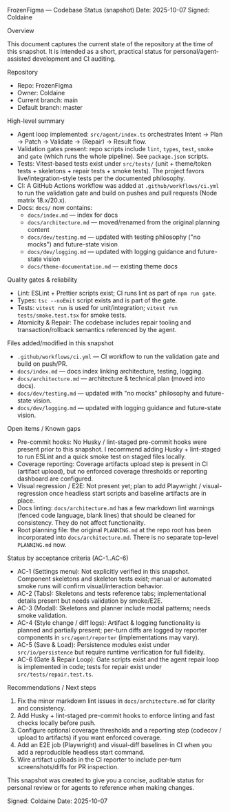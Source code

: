 FrozenFigma — Codebase Status (snapshot)
Date: 2025-10-07
Signed: Coldaine

Overview

This document captures the current state of the repository at the time of this snapshot. It is intended as a short, practical status for personal/agent-assisted development and CI auditing.

Repository
- Repo: FrozenFigma
- Owner: Coldaine
- Current branch: main
- Default branch: master

High-level summary

- Agent loop implemented: `src/agent/index.ts` orchestrates Intent → Plan → Patch → Validate → (Repair) → Result flow.
- Validation gates present: repo scripts include `lint`, `types`, `test`, `smoke` and `gate` (which runs the whole pipeline). See `package.json` scripts.
- Tests: Vitest-based tests exist under `src/tests/` (unit + theme/token tests + skeletons + repair tests + smoke tests). The project favors live/integration-style tests per the documented philosophy.
- CI: A GitHub Actions workflow was added at `.github/workflows/ci.yml` to run the validation gate and build on pushes and pull requests (Node matrix 18.x/20.x).
- Docs: `docs/` now contains:
  - `docs/index.md` — index for docs
  - `docs/architecture.md` — moved/renamed from the original planning content
  - `docs/dev/testing.md` — updated with testing philosophy ("no mocks") and future-state vision
  - `docs/dev/logging.md` — updated with logging guidance and future-state vision
  - `docs/theme-documentation.md` — existing theme docs

Quality gates & reliability

- Lint: ESLint + Prettier scripts exist; CI runs lint as part of `npm run gate`.
- Types: `tsc --noEmit` script exists and is part of the gate.
- Tests: `vitest run` is used for unit/integration; `vitest run tests/smoke.test.tsx` for smoke tests.
- Atomicity & Repair: The codebase includes repair tooling and transaction/rollback semantics referenced by the agent.

Files added/modified in this snapshot
- `.github/workflows/ci.yml` — CI workflow to run the validation gate and build on push/PR.
- `docs/index.md` — docs index linking architecture, testing, logging.
- `docs/architecture.md` — architecture & technical plan (moved into docs).
- `docs/dev/testing.md` — updated with "no mocks" philosophy and future-state vision.
- `docs/dev/logging.md` — updated with logging guidance and future-state vision.

Open items / Known gaps

- Pre-commit hooks: No Husky / lint-staged pre-commit hooks were present prior to this snapshot. I recommend adding Husky + lint-staged to run ESLint and a quick smoke test on staged files locally.
- Coverage reporting: Coverage artifacts upload step is present in CI (artifact upload), but no enforced coverage thresholds or reporting dashboard are configured.
- Visual regression / E2E: Not present yet; plan to add Playwright / visual-regression once headless start scripts and baseline artifacts are in place.
- Docs linting: `docs/architecture.md` has a few markdown lint warnings (fenced code language, blank lines) that should be cleaned for consistency. They do not affect functionality.
- Root planning file: the original `PLANNING.md` at the repo root has been incorporated into `docs/architecture.md`. There is no separate top-level `PLANNING.md` now.

Status by acceptance criteria (AC-1..AC-6)
- AC-1 (Settings menu): Not explicitly verified in this snapshot. Component skeletons and skeleton tests exist; manual or automated smoke runs will confirm visual/interaction behavior.
- AC-2 (Tabs): Skeletons and tests reference tabs; implementational details present but needs validation by smoke/E2E.
- AC-3 (Modal): Skeletons and planner include modal patterns; needs smoke validation.
- AC-4 (Style change / diff logs): Artifact & logging functionality is planned and partially present; per-turn diffs are logged by reporter components in `src/agent/reporter` (implementations may vary).
- AC-5 (Save & Load): Persistence modules exist under `src/io/persistence` but require runtime verification for full fidelity.
- AC-6 (Gate & Repair Loop): Gate scripts exist and the agent repair loop is implemented in code; tests for repair exist under `src/tests/repair.test.ts`.

Recommendations / Next steps
1. Fix the minor markdown lint issues in `docs/architecture.md` for clarity and consistency.
2. Add Husky + lint-staged pre-commit hooks to enforce linting and fast checks locally before push.
3. Configure optional coverage thresholds and a reporting step (codecov / upload to artifacts) if you want enforced coverage.
4. Add an E2E job (Playwright) and visual-diff baselines in CI when you add a reproducible headless start command.
5. Wire artifact uploads in the CI reporter to include per-turn screenshots/diffs for PR inspection.

This snapshot was created to give you a concise, auditable status for personal review or for agents to reference when making changes.

Signed: Coldaine
Date: 2025-10-07

